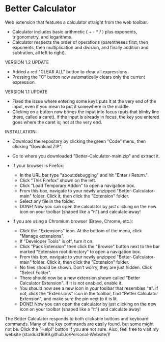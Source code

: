 # Better Calculator
Web extension that features a calculator straight from the web toolbar.

- Calculator includes basic arithmetic ( + - * / ) plus exponents, trigonometry, and logarithms.
- Calculator respects the order of operations (parentheses first, then exponents, then multiplication and division, and finally addition and subtration, all left to right). 

VERSION 1.2 UPDATE
- Added a red "CLEAR ALL" button to clear all expressions.
- Pressing the "C" button now automatically clears only the current expression.

VERSION 1.1 UPDATE
- Fixed the issue where entering some keys puts it at the very end of the input, even if you mean to put it somewhere in the middle.
- Clicking on a button now brings the input into focus (puts that blinky line there, called a caret). If the input is already in focus, the key you entered goes where the caret is; not at the very end.

INSTALLATION:
- Download the repository by clicking the green "Code" menu, then clicking "Download ZIP".
- Go to where you downloaded "Better-Calculator-main.zip" and extract it.
- If your browser is Firefox:
  - In the URL bar type "about:debugging" and hit "Enter / Return."
  - Click "This Firefox" shown on the left.
  - Click "Load Temporary Addon" to open a navigation box.
  - From this box, navigate to your newly unzipped "Better-Calculator-main" folder. Click it, then click the "Extension" folder.
  - Select any file in the folder.
  - DONE! Now you can open the calculator by just clicking on the new icon on your toolbar (shaped like a "π") and calculate away!

- If you are using a Chromium browser (Brave, Chrome, etc.):
  - Click the "Extensions" icon. At the bottom of the menu, click "Manage extensions".
  - If "Developer Tools" is off, turn it on.
  - Click "Pack Extension" then click the "Browse" button next to the bar marked "Extension root directory" to open a navigation box.
  - From this box, navigate to your newly unzipped "Better-Calculator-main" folder. Click it, then click the "Extension" folder.
  - No files should be shown. Don't worry, they are just hidden. Click "Select Folder".
  - There should now be a new extension shown called "Better Calculator Extension". If it is not enabled, enable it.
  - You should now see a new icon in your toolbar that resembles "π". If not, click the "Extensions" icon in the toolbar, find "Better Calculator Extension", and make sure the pin next to it is lit.
  - DONE! Now you can open the calculator by just clicking on the new icon on your toolbar (shaped like a "π") and calculate away!

The Better Calculator responds to both clickable buttons and keyboard commands. Many of the key commands are easily found, but some might not be. Click the "Help!" button if you are not sure. Also, feel free to visit my website (stardust1689.github.io/Personal-Website/)!
